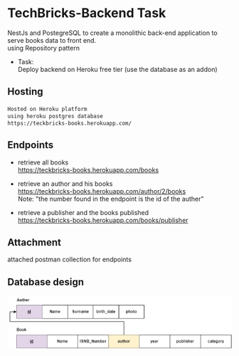 # TechBricks-Backend Task
NestJs and PostegreSQL to create a monolithic back-end application to serve books data to front end.    
using Repository pattern
* Task:   
Deploy backend on Heroku free tier (use the database as an addon)

## Hosting

```
Hosted on Heroku platform 
using heroku postgres database
https://teckbricks-books.herokuapp.com/
```


## Endpoints

* retrieve all books  
  https://teckbricks-books.herokuapp.com/books
  
  
*  retrieve an author and his books   
  https://teckbricks-books.herokuapp.com/author/2/books   
    Note: "the number found in the endpoint is the id of the auther"  
  
  
*  retrieve a publisher and the books published   
  https://teckbricks-books.herokuapp.com/books/publisher
  
  
  ## Attachment
  
  attached postman collection for endpoints
  
  ## Database design
  ![Relational Model](https://github.com/magdamagdy/TechBricks-Task/blob/main/Relational%20Model.png)
